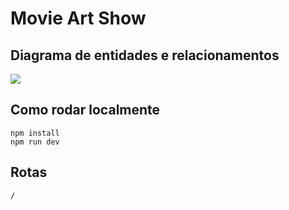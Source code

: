 # Movie Art Show

## Diagrama de entidades e relacionamentos
<img src="./DER_movie_art.png"/>

## Como rodar localmente
```
npm install
npm run dev
```

## Rotas
```
/
```
